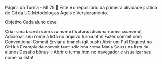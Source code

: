Página da Turma - MI 79 📘
Este é o repositório da primeira atividade prática de Git da UC Metodologias Ágeis e Versionamento.

Objetivo
Cada aluno deve:

Criar uma branch com seu nome (feature/adiciona-nome-seunome)
Adicionar seu nome à lista no arquivo turma.html
Fazer commit com Conventional Commit
Enviar a branch (git push)
Abrir um Pull Request no GitHub
Exemplo de commit
feat: adiciona nome Maria Souza na lista de alunos
Desafio bônus 💡
Abrir o turma.html no navegador e visualizar seu nome na lista!
